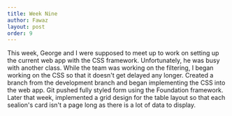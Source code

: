 ```yaml
---
title: Week Nine
author: Fawaz
layout: post
order: 9
---
```


This week, George and I were supposed to meet up to work on setting up the current web app with the CSS framework. Unfortunately, he was busy with another class. While the team was working on the filtering, I began working on the CSS so that it doesn't get delayed any longer. Created a branch from the development branch and began implementing the CSS into the web app. Git pushed fully styled form using the Foundation framework. Later that week, implemented a grid design for the table layout so that each sealion's card isn't a page long as there is a lot of data to display.